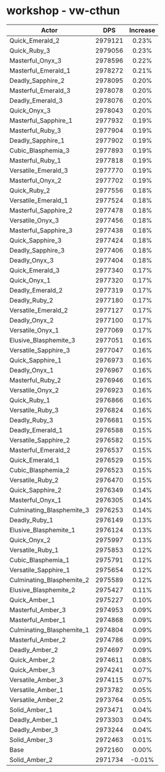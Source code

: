 # workshop - vw-cthun
| Actor | DPS | Increase |
|---|:---:|:---:|
|Quick_Emerald_2|2979121|0.23%|
|Quick_Ruby_3|2979056|0.23%|
|Masterful_Onyx_3|2978596|0.22%|
|Masterful_Emerald_1|2978272|0.21%|
|Deadly_Sapphire_2|2978095|0.20%|
|Masterful_Emerald_3|2978078|0.20%|
|Deadly_Emerald_3|2978076|0.20%|
|Quick_Onyx_3|2978043|0.20%|
|Masterful_Sapphire_1|2977932|0.19%|
|Masterful_Ruby_3|2977904|0.19%|
|Deadly_Sapphire_1|2977902|0.19%|
|Cubic_Blasphemia_3|2977893|0.19%|
|Masterful_Ruby_1|2977818|0.19%|
|Versatile_Emerald_3|2977770|0.19%|
|Masterful_Onyx_2|2977702|0.19%|
|Quick_Ruby_2|2977556|0.18%|
|Versatile_Emerald_1|2977524|0.18%|
|Masterful_Sapphire_2|2977478|0.18%|
|Versatile_Onyx_3|2977456|0.18%|
|Masterful_Sapphire_3|2977438|0.18%|
|Quick_Sapphire_3|2977424|0.18%|
|Deadly_Sapphire_3|2977406|0.18%|
|Deadly_Onyx_3|2977404|0.18%|
|Quick_Emerald_3|2977340|0.17%|
|Quick_Onyx_1|2977320|0.17%|
|Deadly_Emerald_2|2977319|0.17%|
|Deadly_Ruby_2|2977180|0.17%|
|Versatile_Emerald_2|2977127|0.17%|
|Deadly_Onyx_2|2977100|0.17%|
|Versatile_Onyx_1|2977069|0.17%|
|Elusive_Blasphemite_3|2977051|0.16%|
|Versatile_Sapphire_3|2977047|0.16%|
|Quick_Sapphire_1|2976973|0.16%|
|Deadly_Onyx_1|2976967|0.16%|
|Masterful_Ruby_2|2976946|0.16%|
|Versatile_Onyx_2|2976923|0.16%|
|Quick_Ruby_1|2976866|0.16%|
|Versatile_Ruby_3|2976824|0.16%|
|Deadly_Ruby_3|2976681|0.15%|
|Deadly_Emerald_1|2976588|0.15%|
|Versatile_Sapphire_2|2976582|0.15%|
|Masterful_Emerald_2|2976537|0.15%|
|Quick_Emerald_1|2976529|0.15%|
|Cubic_Blasphemia_2|2976523|0.15%|
|Versatile_Ruby_2|2976470|0.15%|
|Quick_Sapphire_2|2976349|0.14%|
|Masterful_Onyx_1|2976305|0.14%|
|Culminating_Blasphemite_3|2976253|0.14%|
|Deadly_Ruby_1|2976149|0.13%|
|Elusive_Blasphemite_1|2976124|0.13%|
|Quick_Onyx_2|2975997|0.13%|
|Versatile_Ruby_1|2975853|0.12%|
|Cubic_Blasphemia_1|2975791|0.12%|
|Versatile_Sapphire_1|2975654|0.12%|
|Culminating_Blasphemite_2|2975589|0.12%|
|Elusive_Blasphemite_2|2975427|0.11%|
|Quick_Amber_1|2975227|0.10%|
|Masterful_Amber_3|2974953|0.09%|
|Masterful_Amber_1|2974868|0.09%|
|Culminating_Blasphemite_1|2974804|0.09%|
|Masterful_Amber_2|2974786|0.09%|
|Deadly_Amber_2|2974697|0.09%|
|Quick_Amber_2|2974611|0.08%|
|Quick_Amber_3|2974241|0.07%|
|Versatile_Amber_3|2974115|0.07%|
|Versatile_Amber_1|2973782|0.05%|
|Versatile_Amber_2|2973764|0.05%|
|Solid_Amber_1|2973471|0.04%|
|Deadly_Amber_1|2973303|0.04%|
|Deadly_Amber_3|2973244|0.04%|
|Solid_Amber_3|2972463|0.01%|
|Base|2972160|0.00%|
|Solid_Amber_2|2971734|-0.01%|
